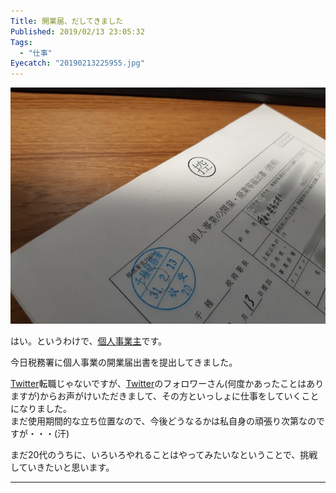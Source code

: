 ```yaml
---
Title: 開業届、だしてきました
Published: 2019/02/13 23:05:32
Tags:
  - "仕事"
Eyecatch: "20190213225955.jpg"
---
```

<p><span itemscope itemtype="http://schema.org/Photograph"><img src="20190213225955.jpg" alt="f:id:Ovis:20190213225955j:plain" title="f:id:Ovis:20190213225955j:plain" class="hatena-fotolife" itemprop="image"></span></p>

<p>はい。というわけで、<a class="keyword" href="http://d.hatena.ne.jp/keyword/%B8%C4%BF%CD%BB%F6%B6%C8%BC%E7">個人事業主</a>です。</p>

<p>今日税務署に個人事業の開業届出書を提出してきました。</p>

<p><a class="keyword" href="http://d.hatena.ne.jp/keyword/Twitter">Twitter</a>転職じゃないですが、<a class="keyword" href="http://d.hatena.ne.jp/keyword/Twitter">Twitter</a>のフォロワーさん(何度かあったことはありますが)からお声がけいただきまして、その方といっしょに仕事をしていくことになりました。<br/>
まだ使用期間的な立ち位置なので、今後どうなるかは私自身の頑張り次第なのですが・・・(汗)</p>

<p>まだ20代のうちに、いろいろやれることはやってみたいなということで、挑戦していきたいと思います。</p>

***
